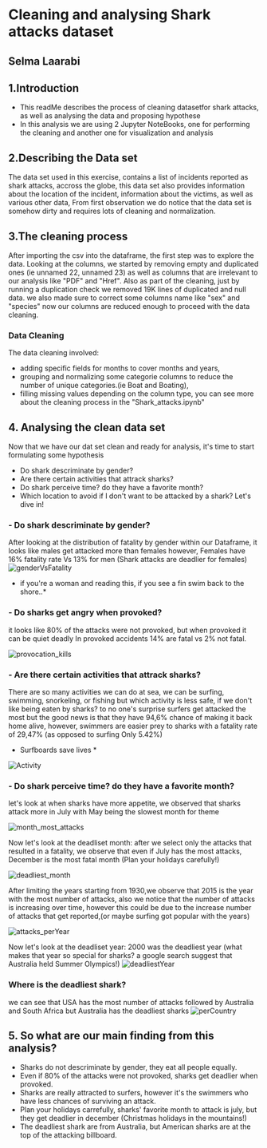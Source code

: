 # Cleaning and analysing Shark attacks dataset
## Selma Laarabi
## 1.Introduction
- This readMe describes the process of cleaning datasetfor shark attacks, as well as analysing the data and proposing hypothese
- In this analysis we are using 2 Jupyter NoteBooks, one for performing the cleaning and another one for visualization and analysis
## 2.Describing the Data set
The data set used in this exercise, contains a list of incidents reported as shark attacks, accross the globe, this data set also provides information about the  location of the incident, information about the victims, as well as various other data,
From first observation we do notice that the data set is somehow dirty and requires lots of cleaning and normalization.
## 3.The cleaning process
After importing the csv into the dataframe, the first step was to explore the data.
Looking at the columns, we started by removing empty and duplicated ones (ie unnamed 22, unnamed 23) as well as columns that are irrelevant to our analysis like "PDF" and "Href".
Also as part of the cleaning, just by running a duplication check we removed 19K lines of duplicated and null data.
we also made sure to correct some columns name like "sex" and "species"
now our columns are reduced enough to proceed with the data cleaning.
### Data Cleaning
The data cleaning involved:
- adding specific fields for months to cover months and years,
- grouping and normalizing some categorie columns to reduce the number of unique categories.(ie Boat and Boating),
- filling missing values depending on the column type,
you can see more about the cleaning process in the "Shark_attacks.ipynb"
## 4. Analysing the clean data set
Now that we have our dat set clean and ready for analysis, it's time to start formulating some hypothesis
- Do shark descriminate by gender?
- Are there certain activities that attrack sharks?
- Do shark perceive time? do they have a favorite month?
- Which location to avoid if I don't want to be attacked by a shark?
Let's dive in!
### - Do shark descriminate by gender?
After looking at the distribution of fatality by gender within our Dataframe, it looks like males get attacked more than females however, Females have 16% fatality rate Vs 13% for men (Shark attacks are deadlier for females)
![genderVsFatality](images/genderVsFatality.png)

* if you're a woman and reading this, if you see a fin swim back to the shore..*


### - Do sharks get angry when provoked?
it looks like 80% of the attacks were not provoked, but when provoked it can be quiet deadly
In provoked accidents 14% are fatal vs 2% not fatal.

![provocation_kills](images/provocation_kills.png)

### - Are there certain activities that attrack sharks?
There are so many activities we can do at sea, we can be surfing, swimming, snorkeling, or fishing but which activity is less safe, if we don't like being eaten by sharks?
to no one's surprise surfers get attacked the most but the good news is that they have 94,6% chance of making it back home alive,
however, swimmers are easier prey to sharks with a fatality rate of 29,47% (as opposed to surfing Only 5.42%)
* Surfboards save lives *

![Activity](images/Activity.png)

### - Do shark perceive time? do they have a favorite month?
let's look at when sharks have more appetite,
we observed that sharks attack more in July with May being the slowest month for theme

![month_most_attacks](/images/month_most_attacks.png)

Now let's look at the deadliset month:
after we select only the attacks that resulted in a fatality, we observe that even if July has the most attacks, December is the most fatal month
(Plan your holidays carefully!)

![deadliest_month](images/deadliest_month.png)

After limiting the years starting from 1930,we observe that 2015 is the year with the most number of attacks,
also we notice that the number of attacks is increasing over time,
however this could be due to the increase number of attacks that get reported,(or maybe surfing got popular with the years)

![attacks_perYear](images/attacks_perYear.png)

Now let's look at the deadliset year: 2000 was the deadliest year
(what makes that year so special for sharks? a google search suggest that Australia held Summer Olympics!)
![deadliestYear](images/deadliestYear.png)

### Where is the deadliest shark?
we can see that USA has the most number of attacks followed by Australia and South Africa
but Australia has the  deadliest sharks
![perCountry](images/perCountry.png)

## 5. So what are our main finding from this analysis?

- Sharks do not descriminate by gender, they eat all people equally.
- Even if 80% of the attacks were not provoked, sharks get deadlier when provoked.
- Sharks are really attracted to surfers, however it's the swimmers who have less chances of surviving an attack.
- Plan your holidays carrefully, sharks' favorite month to attack is july, but they get deadlier in december (Christmas holidays in the mountains!) 
- The deadliest shark are from Australia, but American sharks are at the top of the attacking billboard.
